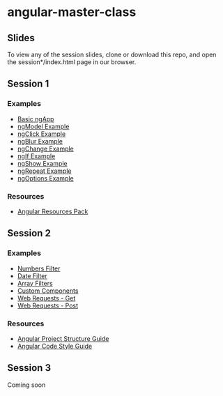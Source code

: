 # angular-master-class

## Slides

To view any of the session slides, clone or download this repo, and open the session*/index.html page in our browser.

## Session 1

### Examples

* [Basic ngApp](https://github.com/liquidcowgithub/angular-master-class/blob/master/session1/basic-ng-app-step-oc.html)
* [ngModel Example](https://github.com/liquidcowgithub/angular-master-class/blob/master/session1/built-in-directives-ng-model-oc.html)
* [ngClick Example](https://github.com/liquidcowgithub/angular-master-class/blob/master/session1/built-in-directives-ng-click-oc.html)
* [ngBlur Example](https://github.com/liquidcowgithub/angular-master-class/blob/master/session1/built-in-directives-ng-blur-oc.html)
* [ngChange Example](https://github.com/liquidcowgithub/angular-master-class/blob/master/session1/built-in-directives-ng-change-oc.html)
* [ngIf Example](https://github.com/liquidcowgithub/angular-master-class/blob/master/session1/built-in-directives-ng-if-oc.html)
* [ngShow Example](https://github.com/liquidcowgithub/angular-master-class/blob/master/session1/built-in-directives-ng-show-oc.html)
* [ngRepeat Example](https://github.com/liquidcowgithub/angular-master-class/blob/master/session1/built-in-directives-ng-repeat-oc.html)
* [ngOptions Example](https://github.com/liquidcowgithub/angular-master-class/blob/master/session1/built-in-directives-ng-options.html)

### Resources

* [Angular Resources Pack](http://source.technology/angular-resources-pack)

## Session 2

### Examples

* [Numbers Filter](https://github.com/liquidcowgithub/angular-master-class/blob/master/session2/built-in-filters-numbers-oc.html)
* [Date Filter](https://github.com/liquidcowgithub/angular-master-class/blob/master/session2/built-in-filters-date-oc.html)
* [Array Filters](https://github.com/liquidcowgithub/angular-master-class/blob/master/session2/built-in-filters-ordering-piping-filtering-oc.html)
* [Custom Components](https://github.com/liquidcowgithub/angular-master-class/blob/master/session2/custom-components-oc.html)
* [Web Requests - Get](https://github.com/liquidcowgithub/angular-master-class/blob/master/session2/web-requests-http-GET-oc.html)
* [Web Requests - Post](https://github.com/liquidcowgithub/angular-master-class/blob/master/session2/web-requests-http-POST-oc.html)

### Resources

* [Angular Project Structure Guide](http://mgechev.github.io/angularjs-style-guide)
* [Angular Code Style Guide](http://github.com/johnpapa/angular-styleguide)

## Session 3

Coming soon